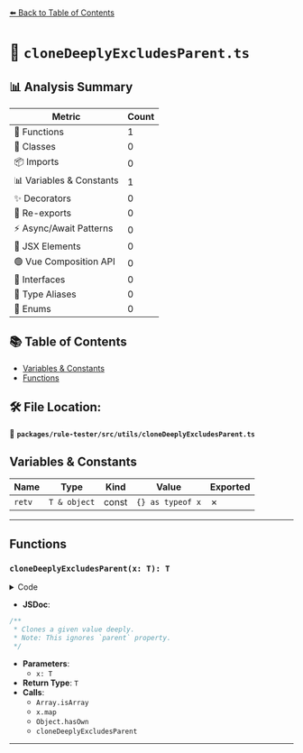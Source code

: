 [⬅️ Back to Table of Contents](../../../../index.md)

# 📄 `cloneDeeplyExcludesParent.ts`

## 📊 Analysis Summary

| Metric | Count |
|--------|-------|
| 🔧 Functions | 1 |
| 🧱 Classes | 0 |
| 📦 Imports | 0 |
| 📊 Variables & Constants | 1 |
| ✨ Decorators | 0 |
| 🔄 Re-exports | 0 |
| ⚡ Async/Await Patterns | 0 |
| 💠 JSX Elements | 0 |
| 🟢 Vue Composition API | 0 |
| 📐 Interfaces | 0 |
| 📑 Type Aliases | 0 |
| 🎯 Enums | 0 |

## 📚 Table of Contents

- [Variables & Constants](#variables-constants)
- [Functions](#functions)

## 🛠️ File Location:
📂 **`packages/rule-tester/src/utils/cloneDeeplyExcludesParent.ts`**

## Variables & Constants

| Name | Type | Kind | Value | Exported |
|------|------|------|-------|----------|
| `retv` | `T & object` | const | `{} as typeof x` | ✗ |


---

## Functions

### `cloneDeeplyExcludesParent(x: T): T`

<details><summary>Code</summary>

```ts
export function cloneDeeplyExcludesParent<T>(x: T): T {
  if (typeof x === 'object' && x != null) {
    if (Array.isArray(x)) {
      return x.map(cloneDeeplyExcludesParent) as T;
    }

    const retv = {} as typeof x;

    for (const key in x) {
      if (key !== 'parent' && Object.hasOwn(x, key)) {
        retv[key] = cloneDeeplyExcludesParent(x[key]);
      }
    }

    return retv;
  }

  return x;
}
```
</details>

- **JSDoc**:
```ts
/**
 * Clones a given value deeply.
 * Note: This ignores `parent` property.
 */
```

- **Parameters**:
  - `x: T`
- **Return Type**: `T`
- **Calls**:
  - `Array.isArray`
  - `x.map`
  - `Object.hasOwn`
  - `cloneDeeplyExcludesParent`

---